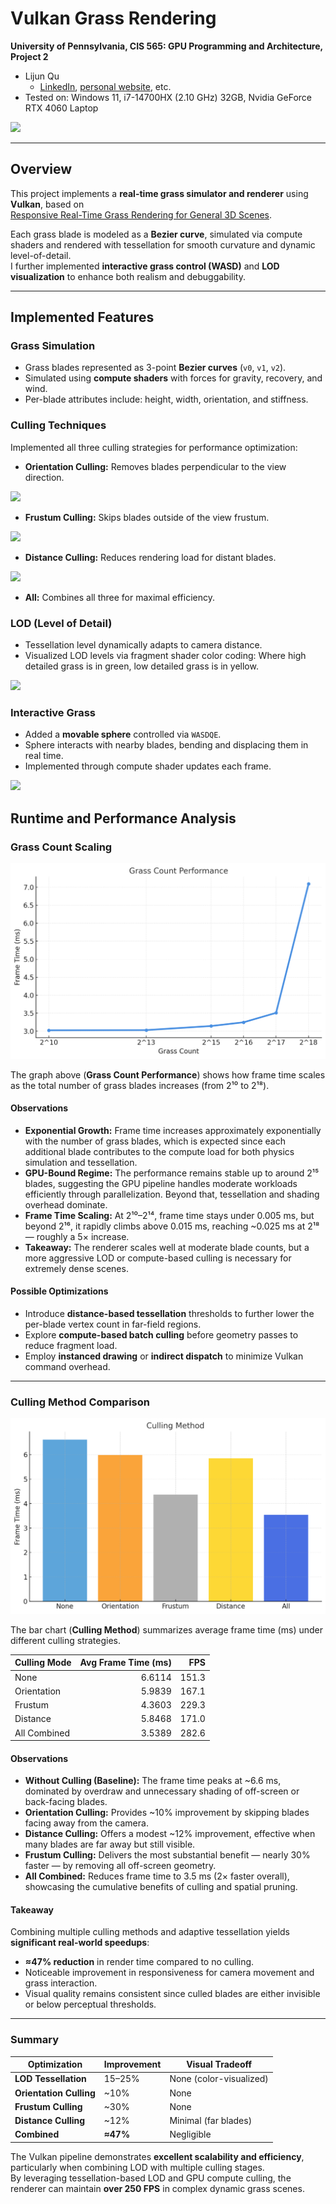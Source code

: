 Vulkan Grass Rendering
======================

**University of Pennsylvania, CIS 565: GPU Programming and Architecture, Project 2**

* Lijun Qu
  * [LinkedIn](https://www.linkedin.com/in/lijun-qu-398375251/), [personal website](www.lijunqu.com), etc.
* Tested on: Windows 11, i7-14700HX (2.10 GHz) 32GB, Nvidia GeForce RTX 4060 Laptop

![](img/Result.gif)

---

## Overview
This project implements a **real-time grass simulator and renderer** using **Vulkan**, based on  
[Responsive Real-Time Grass Rendering for General 3D Scenes](https://www.cg.tuwien.ac.at/research/publications/2017/JAHRMANN-2017-RRTG/JAHRMANN-2017-RRTG-draft.pdf).

Each grass blade is modeled as a **Bezier curve**, simulated via compute shaders and rendered with tessellation for smooth curvature and dynamic level-of-detail.  
I further implemented **interactive grass control (WASD)** and **LOD visualization** to enhance both realism and debuggability.

---

## Implemented Features

### Grass Simulation
- Grass blades represented as 3-point **Bezier curves** (`v0`, `v1`, `v2`).
- Simulated using **compute shaders** with forces for gravity, recovery, and wind.
- Per-blade attributes include: height, width, orientation, and stiffness.

### Culling Techniques
Implemented all three culling strategies for performance optimization:
- **Orientation Culling:** Removes blades perpendicular to the view direction.  

![](img/OrientationCulling.gif)

- **Frustum Culling:** Skips blades outside of the view frustum.  

![](img/FrustunCulling.gif)

- **Distance Culling:** Reduces rendering load for distant blades. 

![](img/DistanceCulling.gif) 

- **All:** Combines all three for maximal efficiency.

### LOD (Level of Detail)
- Tessellation level dynamically adapts to camera distance.
- Visualized LOD levels via fragment shader color coding:
    Where high detailed grass is in green, low detailed grass is in yellow.
    
![](img/ColorfulGrass.gif)

### Interactive Grass
- Added a **movable sphere** controlled via `WASDQE`.
- Sphere interacts with nearby blades, bending and displacing them in real time.
- Implemented through compute shader updates each frame.

![](img/InteractiveGrass.gif)


## Runtime and Performance Analysis

### Grass Count Scaling

![](img/output.png)

The graph above (**Grass Count Performance**) shows how frame time scales as the total number of grass blades increases (from 2¹⁰ to 2¹⁸).

#### Observations
- **Exponential Growth:** Frame time increases approximately exponentially with the number of grass blades, which is expected since each additional blade contributes to the compute load for both physics simulation and tessellation.
- **GPU-Bound Regime:** The performance remains stable up to around 2¹⁵ blades, suggesting the GPU pipeline handles moderate workloads efficiently through parallelization. Beyond that, tessellation and shading overhead dominate.
- **Frame Time Scaling:** At 2¹⁰–2¹⁴, frame time stays under 0.005 ms, but beyond 2¹⁶, it rapidly climbs above 0.015 ms, reaching ~0.025 ms at 2¹⁸ — roughly a 5× increase.
- **Takeaway:** The renderer scales well at moderate blade counts, but a more aggressive LOD or compute-based culling is necessary for extremely dense scenes.

#### Possible Optimizations
- Introduce **distance-based tessellation** thresholds to further lower the per-blade vertex count in far-field regions.
- Explore **compute-based batch culling** before geometry passes to reduce fragment load.
- Employ **instanced drawing** or **indirect dispatch** to minimize Vulkan command overhead.

---

### Culling Method Comparison

![](img/Culling.png)

The bar chart (**Culling Method**) summarizes average frame time (ms) under different culling strategies.

| Culling Mode | Avg Frame Time (ms) | FPS  |
|---------------|--------------------:|-----:|
| None          | 6.6114              | 151.3 |
| Orientation   | 5.9839              | 167.1 |
| Frustum       | 4.3603              | 229.3 |
| Distance      | 5.8468              | 171.0 |
| All Combined  | 3.5389              | 282.6 |

#### Observations
- **Without Culling (Baseline):** The frame time peaks at ~6.6 ms, dominated by overdraw and unnecessary shading of off-screen or back-facing blades.
- **Orientation Culling:** Provides ~10% improvement by skipping blades facing away from the camera.
- **Distance Culling:** Offers a modest ~12% improvement, effective when many blades are far away but still visible.
- **Frustum Culling:** Delivers the most substantial benefit — nearly 30% faster — by removing all off-screen geometry.
- **All Combined:** Reduces frame time to 3.5 ms (2× faster overall), showcasing the cumulative benefits of culling and spatial pruning.

#### Takeaway
Combining multiple culling methods and adaptive tessellation yields **significant real-world speedups**:
- **≈47% reduction** in render time compared to no culling.
- Noticeable improvement in responsiveness for camera movement and grass interaction.
- Visual quality remains consistent since culled blades are either invisible or below perceptual thresholds.

---

### Summary

| Optimization | Improvement | Visual Tradeoff |
|---------------|-------------|------------------|
| **LOD Tessellation** | 15–25% | None (color-visualized) |
| **Orientation Culling** | ~10% | None |
| **Frustum Culling** | ~30% | None |
| **Distance Culling** | ~12% | Minimal (far blades) |
| **Combined** | **≈47%** | Negligible |

The Vulkan pipeline demonstrates **excellent scalability and efficiency**, particularly when combining LOD with multiple culling stages.  
By leveraging tessellation-based LOD and GPU compute culling, the renderer can maintain **over 250 FPS** in complex dynamic grass scenes.
